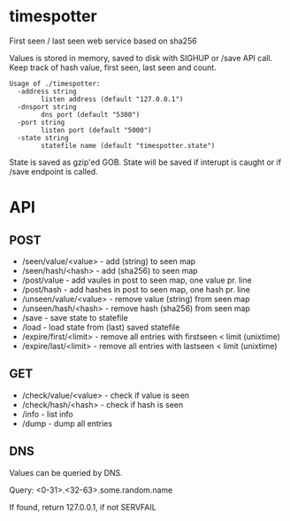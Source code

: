 # timespotter
First seen / last seen web service based on sha256

Values is stored in memory, saved to disk with SIGHUP or /save API call.
Keep track of hash value, first seen, last seen and count.

```
Usage of ./timespotter:
  -address string
        listen address (default "127.0.0.1")
  -dnsport string
        dns port (default "5300")
  -port string
        listen port (default "5000")
  -state string
        statefile name (default "timespotter.state")
```
State is saved as gzip'ed GOB.
State will be saved if interupt is caught or if /save endpoint is called.


# API

## POST
* /seen/value/\<value\>      - add <value> (string) to seen map
* /seen/hash/\<hash\>       - add <hash> (sha256) to seen map
* /post/value              - add vaules in post to seen map, one value pr. line
* /post/hash               - add hashes in post to seen map, one hash pr. line
* /unseen/value/\<value\>    - remove value (string) from seen map
* /unseen/hash/\<hash\>      - remove hash (sha256) from seen map
* /save                    - save state to statefile
* /load                    - load state from (last) saved statefile
* /expire/first/\<limit\>    - remove all entries with firstseen < limit (unixtime)
* /expire/last/\<limit\>     - remove all entries with lastseen < limit  (unixtime)

## GET
* /check/value/\<value\>    - check if value is seen
* /check/hash/\<hash\>      - check if hash is seen
* /info                   - list info
* /dump                   - dump all entries

## DNS

Values can be queried by DNS.

Query: <0-31>.<32-63>.some.random.name
  
If found, return 127.0.0.1, if not SERVFAIL
  
